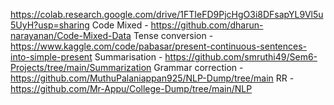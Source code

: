https://colab.research.google.com/drive/1FTIeFD9PjcHgO3i8DFsapYL9Vl5u5UyH?usp=sharing
Code Mixed - https://github.com/dharun-narayanan/Code-Mixed-Data
Tense conversion - https://www.kaggle.com/code/pabasar/present-continuous-sentences-into-simple-present
Summarisation - https://github.com/smruthi49/Sem6-Projects/tree/main/Summarization
Grammar correction - https://github.com/MuthuPalaniappan925/NLP-Dump/tree/main
RR - https://github.com/Mr-Appu/College-Dump/tree/main/NLP
